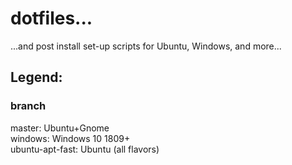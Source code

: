 <h1/>dotfiles...</h1> 
...and post install set-up scripts for Ubuntu, Windows, and more...

<h2>Legend:</h2>

<h3>branch</h3>
master:           Ubuntu+Gnome <br>
windows:          Windows 10 1809+ <br>
ubuntu-apt-fast:  Ubuntu (all flavors) <br>
